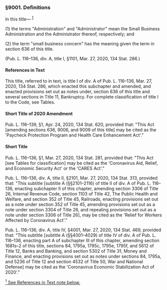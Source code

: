 ### §9001. Definitions ###

In this title— <sup><a href="#9001_1_target" name="9001_1">1</a></sup>

(1) the terms "Administration" and "Administrator" mean the Small Business Administration and the Administrator thereof, respectively; and

(2) the term "small business concern" has the meaning given the term in section 636 of this title.

(Pub. L. 116–136, div. A, title I, §1101, Mar. 27, 2020, 134 Stat. 286.)

#### References in Text ####

This title, referred to in text, is title I of div. A of Pub. L. 116–136, Mar. 27, 2020, 134 Stat. 286, which enacted this subchapter and amended, and enacted provisions set out as notes under, section 636 of this title and several sections in Title 11, Bankruptcy. For complete classification of title I to the Code, see Tables.

#### Short Title of 2020 Amendment ####

Pub. L. 116–139, §1, Apr. 24, 2020, 134 Stat. 620, provided that: "This Act [amending sections 636, 9006, and 9009 of this title] may be cited as the 'Paycheck Protection Program and Health Care Enhancement Act'."

#### Short Title ####

Pub. L. 116–136, §1, Mar. 27, 2020, 134 Stat. 281, provided that: "This Act [see Tables for classification] may be cited as the 'Coronavirus Aid, Relief, and Economic Security Act' or the 'CARES Act'."

Pub. L. 116–136, div. A, title II, §2101, Mar. 27, 2020, 134 Stat. 313, provided that: "This subtitle [subtitle A (§§2101–2116) of title II of div. A of Pub. L. 116–136, enacting subchapter II of this chapter, amending section 3306 of Title 26, Internal Revenue Code, section 1103 of Title 42, The Public Health and Welfare, and section 352 of Title 45, Railroads, enacting provisions set out as a note under section 352 of Title 45, amending provisions set out as a note under section 3304 of Title 26, and repealing provisions set out as a note under section 3306 of Title 26], may be cited as the 'Relief for Workers Affected by Coronavirus Act'."

Pub. L. 116–136, div. A, title IV, §4001, Mar. 27, 2020, 134 Stat. 469, provided that: "This subtitle [subtitle A (§§4001–4029) of title IV of div. A of Pub. L. 116–136, enacting part A of subchapter III of this chapter, amending section 1681s–2 of this title, sections 84, 1795a, 1795c, 1795e, 1795f, and 5612 of Title 12, Banks and Banking, and section 5302 of Title 31, Money and Finance, and enacting provisions set out as notes under sections 84, 1795a, and 5236 of Title 12 and section 4532 of Title 50, War and National Defense] may be cited as the 'Coronavirus Economic Stabilization Act of 2020'."

[<sup>1</sup> See References in Text note below.](#9001_1)